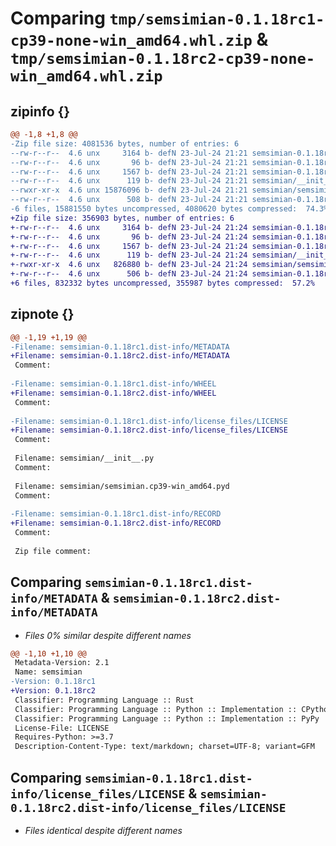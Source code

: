# Comparing `tmp/semsimian-0.1.18rc1-cp39-none-win_amd64.whl.zip` & `tmp/semsimian-0.1.18rc2-cp39-none-win_amd64.whl.zip`

## zipinfo {}

```diff
@@ -1,8 +1,8 @@
-Zip file size: 4081536 bytes, number of entries: 6
--rw-r--r--  4.6 unx     3164 b- defN 23-Jul-24 21:21 semsimian-0.1.18rc1.dist-info/METADATA
--rw-r--r--  4.6 unx       96 b- defN 23-Jul-24 21:21 semsimian-0.1.18rc1.dist-info/WHEEL
--rw-r--r--  4.6 unx     1567 b- defN 23-Jul-24 21:21 semsimian-0.1.18rc1.dist-info/license_files/LICENSE
--rw-r--r--  4.6 unx      119 b- defN 23-Jul-24 21:21 semsimian/__init__.py
--rwxr-xr-x  4.6 unx 15876096 b- defN 23-Jul-24 21:21 semsimian/semsimian.cp39-win_amd64.pyd
--rw-r--r--  4.6 unx      508 b- defN 23-Jul-24 21:21 semsimian-0.1.18rc1.dist-info/RECORD
-6 files, 15881550 bytes uncompressed, 4080620 bytes compressed:  74.3%
+Zip file size: 356903 bytes, number of entries: 6
+-rw-r--r--  4.6 unx     3164 b- defN 23-Jul-24 21:24 semsimian-0.1.18rc2.dist-info/METADATA
+-rw-r--r--  4.6 unx       96 b- defN 23-Jul-24 21:24 semsimian-0.1.18rc2.dist-info/WHEEL
+-rw-r--r--  4.6 unx     1567 b- defN 23-Jul-24 21:24 semsimian-0.1.18rc2.dist-info/license_files/LICENSE
+-rw-r--r--  4.6 unx      119 b- defN 23-Jul-24 21:24 semsimian/__init__.py
+-rwxr-xr-x  4.6 unx   826880 b- defN 23-Jul-24 21:24 semsimian/semsimian.cp39-win_amd64.pyd
+-rw-r--r--  4.6 unx      506 b- defN 23-Jul-24 21:24 semsimian-0.1.18rc2.dist-info/RECORD
+6 files, 832332 bytes uncompressed, 355987 bytes compressed:  57.2%
```

## zipnote {}

```diff
@@ -1,19 +1,19 @@
-Filename: semsimian-0.1.18rc1.dist-info/METADATA
+Filename: semsimian-0.1.18rc2.dist-info/METADATA
 Comment: 
 
-Filename: semsimian-0.1.18rc1.dist-info/WHEEL
+Filename: semsimian-0.1.18rc2.dist-info/WHEEL
 Comment: 
 
-Filename: semsimian-0.1.18rc1.dist-info/license_files/LICENSE
+Filename: semsimian-0.1.18rc2.dist-info/license_files/LICENSE
 Comment: 
 
 Filename: semsimian/__init__.py
 Comment: 
 
 Filename: semsimian/semsimian.cp39-win_amd64.pyd
 Comment: 
 
-Filename: semsimian-0.1.18rc1.dist-info/RECORD
+Filename: semsimian-0.1.18rc2.dist-info/RECORD
 Comment: 
 
 Zip file comment:
```

## Comparing `semsimian-0.1.18rc1.dist-info/METADATA` & `semsimian-0.1.18rc2.dist-info/METADATA`

 * *Files 0% similar despite different names*

```diff
@@ -1,10 +1,10 @@
 Metadata-Version: 2.1
 Name: semsimian
-Version: 0.1.18rc1
+Version: 0.1.18rc2
 Classifier: Programming Language :: Rust
 Classifier: Programming Language :: Python :: Implementation :: CPython
 Classifier: Programming Language :: Python :: Implementation :: PyPy
 License-File: LICENSE
 Requires-Python: >=3.7
 Description-Content-Type: text/markdown; charset=UTF-8; variant=GFM
```

## Comparing `semsimian-0.1.18rc1.dist-info/license_files/LICENSE` & `semsimian-0.1.18rc2.dist-info/license_files/LICENSE`

 * *Files identical despite different names*

